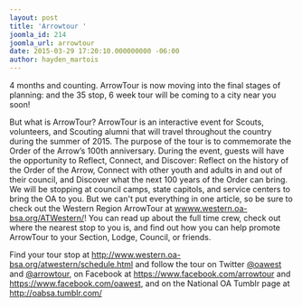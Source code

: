 ```yaml
---
layout: post
title: 'Arrowtour '
joomla_id: 214
joomla_url: arrowtour
date: 2015-03-29 17:20:10.000000000 -06:00
author: hayden_martois
---
```

4 months and counting. ArrowTour is now moving into the final stages of planning: and the 35 stop, 6 week tour will be coming to a city near you soon!

But what is ArrowTour? ArrowTour is an interactive event for Scouts, volunteers, and Scouting alumni that will travel throughout the country during the summer of 2015. The purpose of the tour is to commemorate the Order of the Arrow&rsquo;s 100th anniversary. During the event, guests will have the opportunity to Reflect, Connect, and Discover: Reflect on the history of the Order of the Arrow, Connect with other youth and adults in and out of their council, and Discover what the next 100 years of the Order can bring. We will be stopping at council camps, state capitols, and service centers to bring the OA to you. But we can't put everything in one article, so be sure to check out the Western Region ArrowTour at <a href="www.western.oa-bsa.org/ATWestern/">wwww.western.oa-bsa.org/ATWestern/</a>! You can read up about the full time crew, check out where the nearest stop to you is, and find out how you can help promote ArrowTour to your Section, Lodge, Council, or friends.

Find your tour stop at <a href="http://www.western.oa-bsa.org/atwestern/schedule.html">http://www.western.oa-bsa.org/atwestern/schedule.html</a> and follow the tour on Twitter <a href="https://www.twitter.com/oawest">@oawest</a> and <a href="https://twitter.com/arrowtour">@arrowtour</a>, on Facebook at <a href="https://www.facebook.com/arrowtour">https://www.facebook.com/arrowtour</a> and <a href="https://www.facebook.com/oawest">https://www.facebook.com/oawest</a>, and on the National OA Tumblr page at <a href="http://oabsa.tumblr.com/">http://oabsa.tumblr.com/</a>
